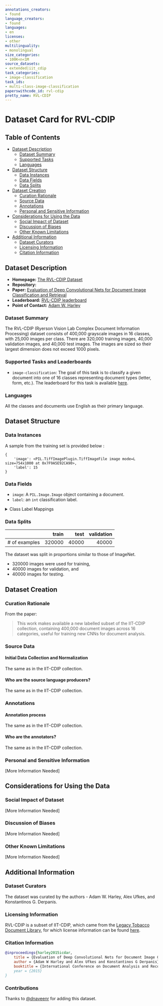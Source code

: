 ```yaml
---
annotations_creators:
- found
language_creators:
- found
languages:
- en
licenses:
- other
multilinguality:
- monolingual
size_categories:
- 100K<n<1M
source_datasets:
- extended|iit_cdip
task_categories:
- image-classification
task_ids:
- multi-class-image-classification
paperswithcode_id: rvl-cdip
pretty_name: RVL-CDIP
---
```


# Dataset Card for RVL-CDIP

## Table of Contents
- [Dataset Description](#dataset-description)
  - [Dataset Summary](#dataset-summary)
  - [Supported Tasks](#supported-tasks-and-leaderboards)
  - [Languages](#languages)
- [Dataset Structure](#dataset-structure)
  - [Data Instances](#data-instances)
  - [Data Fields](#data-instances)
  - [Data Splits](#data-instances)
- [Dataset Creation](#dataset-creation)
  - [Curation Rationale](#curation-rationale)
  - [Source Data](#source-data)
  - [Annotations](#annotations)
  - [Personal and Sensitive Information](#personal-and-sensitive-information)
- [Considerations for Using the Data](#considerations-for-using-the-data)
  - [Social Impact of Dataset](#social-impact-of-dataset)
  - [Discussion of Biases](#discussion-of-biases)
  - [Other Known Limitations](#other-known-limitations)
- [Additional Information](#additional-information)
  - [Dataset Curators](#dataset-curators)
  - [Licensing Information](#licensing-information)
  - [Citation Information](#citation-information)

## Dataset Description

- **Homepage:** [The RVL-CDIP Dataset](https://www.cs.cmu.edu/~aharley/rvl-cdip/)
- **Repository:**
- **Paper:** [Evaluation of Deep Convolutional Nets for Document Image Classification and Retrieval](https://arxiv.org/abs/1502.07058)
- **Leaderboard:** [RVL-CDIP leaderboard](https://paperswithcode.com/dataset/rvl-cdip)
- **Point of Contact:** [Adam W. Harley](mailto:aharley@cmu.edu)

### Dataset Summary

The RVL-CDIP (Ryerson Vision Lab Complex Document Information Processing) dataset consists of 400,000 grayscale images in 16 classes, with 25,000 images per class. There are 320,000 training images, 40,000 validation images, and 40,000 test images. The images are sized so their largest dimension does not exceed 1000 pixels.

### Supported Tasks and Leaderboards

- `image-classification`: The goal of this task is to classify a given document into one of 16 classes representing document types (letter, form, etc.). The leaderboard for this task is available [here](https://paperswithcode.com/sota/document-image-classification-on-rvl-cdip).

### Languages

All the classes and documents use English as their primary language.

## Dataset Structure

### Data Instances

A sample from the training set is provided below :
```
{
    'image': <PIL.TiffImagePlugin.TiffImageFile image mode=L size=754x1000 at 0x7F9A5E92CA90>,
    'label': 15
}
```

### Data Fields

- `image`: A `PIL.Image.Image` object containing a document.
- `label`: an `int` classification label.

<details>
  <summary>Class Label Mappings</summary>

```json
{
  "0": "letter",
  "1": "form",
  "2": "email",
  "3": "handwritten",
  "4": "advertisement",
  "5": "scientific report",
  "6": "scientific publication",
  "7": "specification",
  "8": "file folder",
  "9": "news article",
  "10": "budget",
  "11": "invoice",
  "12": "presentation",
  "13": "questionnaire",
  "14": "resume",
  "15": "memo"
}
```

</details>

### Data Splits

|   |train|test|validation|
|----------|----:|----:|---------:|
|# of examples|320000|40000|40000|

The dataset was split in proportions similar to those of ImageNet.
- 320000 images were used for training,
- 40000 images for validation, and 
- 40000 images for testing. 

## Dataset Creation

### Curation Rationale

From the paper:
> This work makes available a new labelled subset of the IIT-CDIP collection, containing 400,000
document images across 16 categories, useful for training new CNNs for document analysis.

### Source Data

#### Initial Data Collection and Normalization

The same as in the IIT-CDIP collection.

#### Who are the source language producers?

The same as in the IIT-CDIP collection.

### Annotations

#### Annotation process

The same as in the IIT-CDIP collection.

#### Who are the annotators?

The same as in the IIT-CDIP collection.

### Personal and Sensitive Information

[More Information Needed]

## Considerations for Using the Data

### Social Impact of Dataset

[More Information Needed]

### Discussion of Biases

[More Information Needed]

### Other Known Limitations

[More Information Needed]

## Additional Information

### Dataset Curators

The dataset was curated by the authors - Adam W. Harley, Alex Ufkes, and Konstantinos G. Derpanis.

### Licensing Information

RVL-CDIP is a subset of IIT-CDIP, which came from the [Legacy Tobacco Document Library](https://www.industrydocuments.ucsf.edu/tobacco/), for which license information can be found [here](https://www.industrydocuments.ucsf.edu/help/copyright/).

### Citation Information

```bibtex
@inproceedings{harley2015icdar,
    title = {Evaluation of Deep Convolutional Nets for Document Image Classification and Retrieval},
    author = {Adam W Harley and Alex Ufkes and Konstantinos G Derpanis},
    booktitle = {International Conference on Document Analysis and Recognition ({ICDAR})}},
    year = {2015}
}
```

### Contributions

Thanks to [@dnaveenr](https://github.com/dnaveenr) for adding this dataset.

